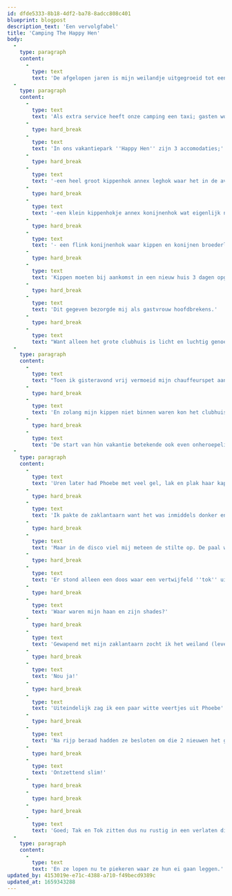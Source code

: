 ```yaml
---
id: dfde5333-8b18-4df2-ba78-8adcc808c401
blueprint: blogpost
description_text: 'Een vervolgfabel'
title: 'Camping The Happy Hen'
body:
  -
    type: paragraph
    content:
      -
        type: text
        text: 'De afgelopen jaren is mijn weilandje uitgegroeid tot een heuse camping; “The Happy Hen”. Vaste gasten zijn de kippen uit Grou maar ook katten en honden zijn welkom.'
  -
    type: paragraph
    content:
      -
        type: text
        text: 'Als extra service heeft onze camping een taxi; gasten worden zo nodig opgehaald en weggebracht. Gisteren kwam de limo voorrijden in Grou om the chickies op te halen; de vakantie is begonnen!'
      -
        type: hard_break
      -
        type: text
        text: 'In ons vakantiepark ''Happy Hen'' zijn 3 accomodaties;'
      -
        type: hard_break
      -
        type: text
        text: '-een heel groot kippenhok annex leghok waar het in de avonduren enorm gezellig is met muziek, eenhapjeeneendrankje en veel geroezetok. Dit is het clubhuis en onze kippen (Christian en de 3 shades of grey Anastasia,Dakota en Phoebe)blijven er in het weekend feesten en paaldansen om hun zitstok. Soms kukelen ze er ook af en vallen in hun leghok in slaap. '
      -
        type: hard_break
      -
        type: text
        text: '-een klein kippenhokje annex konijnenhok wat eigenlijk nooit gebruikt wordt'
      -
        type: hard_break
      -
        type: text
        text: '- een flink konijnenhok waar kippen en konijnen broederlijk samen schuilen bij korte en hevige regenbuien.'
      -
        type: hard_break
      -
        type: text
        text: 'Kippen moeten bij aankomst in een nieuw huis 3 dagen opgesloten worden in hun onderkomen omdat zij anders met hun eventuele zatte kop hun bedjes niet terug kunnen vinden.'
      -
        type: hard_break
      -
        type: text
        text: 'Dit gegeven bezorgde mij als gastvrouw hoofdbrekens.'
      -
        type: hard_break
      -
        type: text
        text: "Want alleen het grote clubhuis is licht en luchtig genoeg en bovendien is dat pand het enige wat volledig afsluitbaar is. Dus Tak en Tok moesten daar in maar daar slapen Christian met zijn 3 shades of grey ook en die willen overdag naar buiten om aan het strand te lellebellen. Hoe hield ik die 2 `vakantievierende \_meiskes binnen en mijn kwartet buiten overdag?"
  -
    type: paragraph
    content:
      -
        type: text
        text: "Toen ik gisteravond vrij vermoeid mijn chauffeurspet aan de kapstok hing diende zich een extra probleem aan; Phoebe had zich overdag wéér\_ over het hek gewaagd, haar hele hair zat weer in de oorlog vanwege Clapton de Cocker zijn onstuimige begroeting en ze durfde zich\_ niet aan Christian te vertonen. En Christian gaat niet naar bed zonder al zijn 3 shades of grey."
      -
        type: hard_break
      -
        type: text
        text: 'En zolang mijn kippen niet binnen waren kon het clubhuis niet dicht en kon de dolle tweeling met hun rolkoffertjes niet beginnen aan de vakantie.'
      -
        type: hard_break
      -
        type: text
        text: 'De start van hùn vakantie betekende ook even onheroepelijk het einde van de vrijheid voor Chris&co trouwens.'
  -
    type: paragraph
    content:
      -
        type: text
        text: 'Uren later had Phoebe met veel gel, lak en plak haar kapsel gefatsoeneerd en sprong in één beweging over het hek terwijl ze de hele avond had gedaan of ze dat echt niet kon. (maar ik weet hoe soepel ze is met paaldansen dus ik wist ook dat ze dat best kon)'
      -
        type: hard_break
      -
        type: text
        text: 'Ik pakte de zaklantaarn want het was inmiddels donker en sjokte met kringen onder mijn ogen van de slaap naar het clubhuis om de boel af te sluiten en de Tokkies vrij in het hok te laten.'
      -
        type: hard_break
      -
        type: text
        text: 'Maar in de disco viel mij meteen de stilte op. De paal was verlaten, de bar leeg en er klonk geen geroezetok.'
      -
        type: hard_break
      -
        type: text
        text: 'Er stond alleen een doos waar een vertwijfeld ''tok'' uit klonk. Daar zaten Tak en Tok uit Grou nog steeds te wachten op de start van hun vakantie.'
      -
        type: hard_break
      -
        type: text
        text: 'Waar waren mijn haan en zijn shades?'
      -
        type: hard_break
      -
        type: text
        text: 'Gewapend met mijn zaklantaarn zocht ik het weiland (levensgevaarlijk vanwege de vele konijnenholen) af maar ze waren allevier verdwenen!'
      -
        type: hard_break
      -
        type: text
        text: 'Nou ja!'
      -
        type: hard_break
      -
        type: text
        text: 'Uiteindelijk zag ik een paar witte veertjes uit Phoebe''s coiffure bij het kleine kippenhokje liggen en ja hoor; daar zaten ze, opééngeprakt op het korte stokje.'
      -
        type: hard_break
      -
        type: text
        text: 'Na rijp beraad hadden ze besloten om die 2 nieuwen het grote afsluitbare hok te gunnen om zich te kunnen settelen en zij namen voorlopig genoegen met de krappe logeerkamer met als bijkomend voordeel dat ze overdag gewoon buiten konden spelen.'
      -
        type: hard_break
      -
        type: text
        text: 'Ontzettend slim!'
      -
        type: hard_break
      -
        type: hard_break
      -
        type: hard_break
      -
        type: text
        text: 'Goed; Tak en Tok zitten dus nu rustig in een verlaten disco te wachten tot het feestgedruis begint. Christian, Anastasia, Dakota en Phoebe kunnen even geen gebruik maken van het clubhuis en het paaldansen komt tijdelijk te vervallen.'
  -
    type: paragraph
    content:
      -
        type: text
        text: 'En ze lopen nu te piekeren waar ze hun ei gaan leggen.'
updated_by: 4153019e-e71c-4388-a710-f49becd9389c
updated_at: 1659343288
---
```

